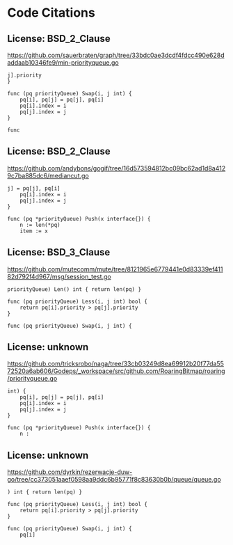 # Code Citations

## License: BSD_2_Clause
https://github.com/sauerbraten/graph/tree/33bdc0ae3dcdf4fdcc490e628daddaab10346fe9/min-priorityqueue.go

```
j].priority
}

func (pq priorityQueue) Swap(i, j int) {
	pq[i], pq[j] = pq[j], pq[i]
	pq[i].index = i
	pq[j].index = j
}

func
```


## License: BSD_2_Clause
https://github.com/andybons/gogif/tree/16d573594812bc09bc62ad1d8a4129c7ba885dc6/mediancut.go

```
j] = pq[j], pq[i]
	pq[i].index = i
	pq[j].index = j
}

func (pq *priorityQueue) Push(x interface{}) {
	n := len(*pq)
	item := x
```


## License: BSD_3_Clause
https://github.com/mutecomm/mute/tree/8121965e6779441e0d83339ef41182d792f4d967/msg/session_test.go

```
priorityQueue) Len() int { return len(pq) }

func (pq priorityQueue) Less(i, j int) bool {
	return pq[i].priority > pq[j].priority
}

func (pq priorityQueue) Swap(i, j int) {
```


## License: unknown
https://github.com/tricksrobo/naga/tree/33cb03249d8ea69912b20f77da5572520a6ab606/Godeps/_workspace/src/github.com/RoaringBitmap/roaring/priorityqueue.go

```
int) {
	pq[i], pq[j] = pq[j], pq[i]
	pq[i].index = i
	pq[j].index = j
}

func (pq *priorityQueue) Push(x interface{}) {
	n :
```


## License: unknown
https://github.com/dyrkin/rezerwacje-duw-go/tree/cc373051aaef0598aa9ddc6b95771f8c83630b0b/queue/queue.go

```
) int { return len(pq) }

func (pq priorityQueue) Less(i, j int) bool {
	return pq[i].priority > pq[j].priority
}

func (pq priorityQueue) Swap(i, j int) {
	pq[i]
```

